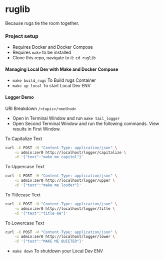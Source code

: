# ruglib

Because rugs tie the room together.

### Project setup
- Requires Docker and Docker Compose
- Requires `make` to be installed
- Clone this repo, navigate to it: `cd ruglib`

#### Managing Local Dev with Make and Docker Compose
- `make build_rugs` To Build rugs Container
- `make up_local` To start Local Dev ENV

#### Logger Demo
URI Breakdown `/<topic>/<method>`
- Open in Terminal Window and run `make tail_logger`
- Open Second Terminal Window and run the following commands. View results in First Window.

To Capitalize Text
```sh
curl -X POST -H "Content-Type: application/json" \
	-u admin:zer0 http://localhost/logger/capitalize \
	-d '{"text":"make me capitol"}'
```

To Uppercase Text	
```sh
curl -X POST -H "Content-Type: application/json" \
	-u admin:zer0 http://localhost/logger/upper \
	-d '{"text":"make me louder"}'
```

To Titlecase Text
```sh
curl -X POST -H "Content-Type: application/json" \
	-u admin:zer0 http://localhost/logger/title \
	-d '{"text":"title me"}'
```

To Lowercase Text
```sh
curl -X POST -H "Content-Type: application/json" \
	-u admin:zer0 http://localhost/logger/lower \
	-d '{"text":"MAKE ME QUIETER"}'
```

- `make down` To shutdown your Local Dev ENV
